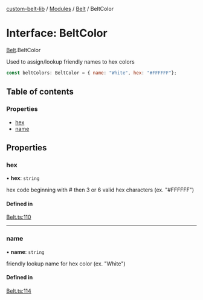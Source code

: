 [custom-belt-lib](../README.md) / [Modules](../modules.md) / [Belt](../modules/Belt.md) / BeltColor

# Interface: BeltColor

[Belt](../modules/Belt.md).BeltColor

Used to assign/lookup friendly names to hex colors

```js
const beltColors: BeltColor = { name: "White", hex: "#FFFFFF"};
```

## Table of contents

### Properties

- [hex](Belt.BeltColor.md#hex)
- [name](Belt.BeltColor.md#name)

## Properties

### hex

• **hex**: `string`

hex code beginning with # then 3 or 6 valid hex characters (ex. "#FFFFFF")

#### Defined in

[Belt.ts:110](https://github.com/jeffholst/custom-belt/blob/1d5744b/packages/custom-belt-lib/src/Belt.ts#L110)

___

### name

• **name**: `string`

friendly lookup name for hex color (ex. "White")

#### Defined in

[Belt.ts:114](https://github.com/jeffholst/custom-belt/blob/1d5744b/packages/custom-belt-lib/src/Belt.ts#L114)
